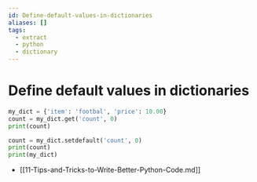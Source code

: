 ```yaml
---
id: Define-default-values-in-dictionaries
aliases: []
tags:
  - extract
  - python
  - dictionary
---
```


# Define default values in dictionaries

```python
my_dict = {'item': 'footbal', 'price': 10.00}
count = my_dict.get('count', 0)
print(count)

count = my_dict.setdefault('count', 0)
print(count)
print(my_dict)
```

- [[11-Tips-and-Tricks-to-Write-Better-Python-Code.md]]

